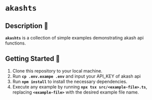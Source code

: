 # **`akashts`**

## **Description 🚀**

**`akashts`** is a collection of simple examples demonstrating akash api functions.

## **Getting Started 🏁**

1. Clone this repository to your local machine.
2. Run **`cp .env.exampe .env`** and input your API_KEY of akash api
3. Run **`npm install`** to install the necessary dependencies.
4. Execute any example by running **`npx tsx src/<example-file>.ts`**, replacing **`<example-file>`** with the desired example file name.

